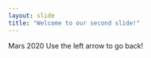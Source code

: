 ```yaml
---
layout: slide
title: "Welcome to our second slide!"
---
```

Mars 2020
Use the left arrow to go back!
